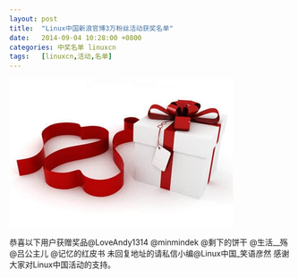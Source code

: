 ```yaml
---
layout: post
title:	"Linux中国新浪官博3万粉丝活动获奖名单"
date:	2014-09-04 10:28:00 +0800 
categories:	中奖名单 linuxcn 
tags:	[linuxcn,活动,名单]
---
```



![](/Asserts/Images/album/201409/04/100233n8bkrzoxxwbnfnbk.jpg)


恭喜以下用户获赠奖品@LoveAndy1314 @minmindek @剩下的饼干 @生活\_\_殇 @吕公主儿 @记忆的红皮书 未回复地址的请私信小编@Linux中国\_笑语彦然 感谢大家对Linux中国活动的支持。
